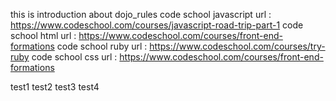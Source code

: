 this is introduction about dojo_rules
code school javascript url : https://www.codeschool.com/courses/javascript-road-trip-part-1
code school html url : https://www.codeschool.com/courses/front-end-formations
code school ruby url : https://www.codeschool.com/courses/try-ruby
code school css url : https://www.codeschool.com/courses/front-end-formations


test1
test2
test3
test4

